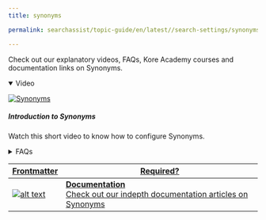 ```yaml
---
title: synonyms

permalink: searchassist/topic-guide/en/latest//search-settings/synonyms

---
```

<!--#### Topic Guide
###### Synonyms-->

  Check out our explanatory videos, FAQs, Kore Academy courses and documentation links on Synonyms.

<details class="introduction-video" open>
  <summary>Video
  </summary>
  
   [![Synonyms](images/VideoCoverImage.png)](https://player.vimeo.com/video/751567450?h=40c1e869d7&badge=0&autopause=0&player_id=0&app_id=58479/embed)

  ##### Introduction to Synonyms
  Watch this short video to know how to configure Synonyms.

</details>

<details>
  <summary>FAQs
  </summary>

  <a class="doc-link" target="_blank" href="https://docs.kore.ai/searchassist/manage-relevance/synonyms-2/">
 
  What are Synonyms and their types?


</a>

 <a class="doc-link" target="_blank" href="https://docs.kore.ai/searchassist/manage-relevance/synonyms-2/">
 
  How do I add Synonyms?

</a>
 

</details>


<a class="doc-link" target="_blank" href="https://docs.kore.ai/searchassist/manage-relevance/synonyms-2/">
 
| Frontmatter | Required? |
|-------------|-------------|
| ![alt text](images/SA_Documentation.svg "Title") | **Documentation**  <br /> Check out our indepth documentation articles on Synonyms | 


</a>
